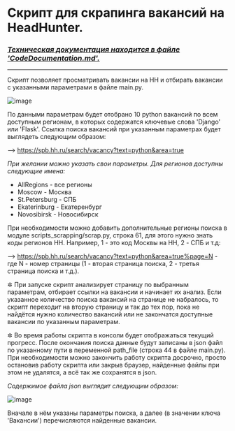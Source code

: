 # Скрипт для скрапинга вакансий на HeadHunter.

### _[Техническая документация находится в файле 'CodeDocumentation.md'.](./CodeDocumentation.md)_

----

Скрипт позволяет просматривать вакансии на HH и отбирать вакансии с указанными параметрами в файле main.py.

![image](https://github.com/user-attachments/assets/3b3e5f88-4fed-4a44-8f4b-0e899105d1fb)

По данными параметрам будет отобрано 10 python вакансий по всем доступным регионам, в которых содержатся ключевые слова 'Django' или 'Flask'. Ссылка поиска вакансий при указанным параметрах будет выглядеть следующим образом:

--> https://spb.hh.ru/search/vacancy?text=python&area=true

_При желании можно указать свои параметры. Для регионов доступны следующие имена:_

- AllRegions - все регионы 
- Moscow - Москва 
- St.Petersburg - СПБ 
- Ekaterinburg - Екатеренбург 
- Novosibirsk - Новосибирск

При необходимости можно добавить дополнительные регионы поиска в модуле scripts_scrapping/scrap.py, строка 61, для этого нужно знать коды регионов HH. Например, 1 - это код Москвы на HH, 2 - СПБ и т.д: 

--> https://spb.hh.ru/search/vacancy?text=python&area=true%page=N - где N - номер страницы (1 - вторая страница поиска, 2 - третья страница поиска и т.д.).

✲ При запуске скрипт анализирует страницу по выбранным параметрам, отбирает ссылки на вакансии и начинает их анализ. Если указанное количество поиска вакансий на странице не набралось, то скрипт переходит на вторую страницу и так до тех пор, пока не найдётся нужно количество вакансий или не закончатся доступные вакансии по указанным параметрам.

✲ Во время работы скрипта в консоли будет отображаться текущий прогресс. После окончания поиска данные будут записаны в json файл по указанному пути в переменной path_file (строка 44 в файле main.py). При необходимости можно закончить работу скрипта досрочно, просто остановив работу скрипта или закрыв браузер, найденные файлы при этом не удалятся, а всё так же сохранятся в json.

_Содержимое файла json выглядит следующим образом:_

![image](https://github.com/user-attachments/assets/07f042f8-15ed-4f99-b000-a0b0dc81398b)

Вначале в нём указаны параметры поиска, а далее (в значении ключа 'Вакансии') перечисляются найденные вакансии.

